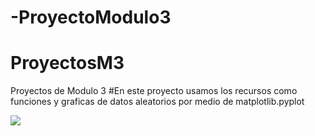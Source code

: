 # -ProyectoModulo3

# ProyectosM3
Proyectos de Modulo 3
#En este proyecto usamos los recursos como funciones y graficas de datos aleatorios por medio de matplotlib.pyplot

![](https://www.ecured.cu/images/thumb/8/8a/0_3.gif/260px-0_3.gif](https://media.istockphoto.com/vectors/mathematics-of-the-galton-board-with-normal-distribution-vector-id691503838?k=20&m=691503838&s=170667a&w=0&h=cgdXz4a_PuF07qjIRMQ_jhXjDXes-3PMbnM7Ps7R86w=)](https://media.istockphoto.com/vectors/bean-machine-normal-distribution-gaussian-bell-curve-vector-id690875734?k=6&m=690875734&s=612x612&w=0&h=9BvYtf2F2EjoKIRIBKB28pqhi3ZJ6zlDde7pXXRpJJw=))
